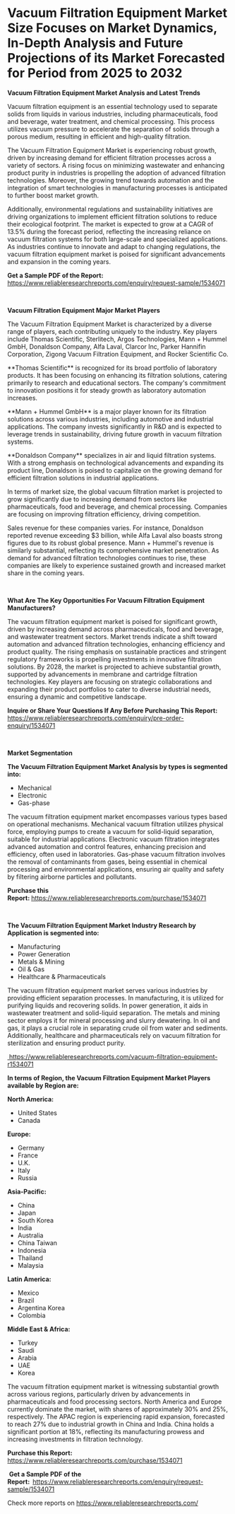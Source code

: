 <p><h1>Vacuum Filtration Equipment Market Size Focuses on Market Dynamics, In-Depth Analysis and Future Projections of its Market Forecasted for Period from 2025 to 2032</h1></p><p><strong>Vacuum Filtration Equipment Market Analysis and Latest Trends</strong></p>
<p><p>Vacuum filtration equipment is an essential technology used to separate solids from liquids in various industries, including pharmaceuticals, food and beverage, water treatment, and chemical processing. This process utilizes vacuum pressure to accelerate the separation of solids through a porous medium, resulting in efficient and high-quality filtration.</p><p>The Vacuum Filtration Equipment Market is experiencing robust growth, driven by increasing demand for efficient filtration processes across a variety of sectors. A rising focus on minimizing wastewater and enhancing product purity in industries is propelling the adoption of advanced filtration technologies. Moreover, the growing trend towards automation and the integration of smart technologies in manufacturing processes is anticipated to further boost market growth.</p><p>Additionally, environmental regulations and sustainability initiatives are driving organizations to implement efficient filtration solutions to reduce their ecological footprint. The market is expected to grow at a CAGR of 13.5% during the forecast period, reflecting the increasing reliance on vacuum filtration systems for both large-scale and specialized applications. As industries continue to innovate and adapt to changing regulations, the vacuum filtration equipment market is poised for significant advancements and expansion in the coming years.</p></p>
<p><strong>Get a Sample PDF of the Report:&nbsp;</strong> <a href="https://www.reliableresearchreports.com/enquiry/request-sample/1534071?utm_campaign=2179&utm_medium=2&utm_source=Github&utm_content=ia&utm_term=17022025&utm_id=vacuum-filtration-equipment">https://www.reliableresearchreports.com/enquiry/request-sample/1534071</a></p>
<p>&nbsp;</p>
<p><strong>Vacuum Filtration Equipment Major Market Players</strong></p>
<p><p>The Vacuum Filtration Equipment Market is characterized by a diverse range of players, each contributing uniquely to the industry. Key players include Thomas Scientific, Sterlitech, Argos Technologies, Mann + Hummel GmbH, Donaldson Company, Alfa Laval, Clarcor Inc, Parker Hannifin Corporation, Zigong Vacuum Filtration Equipment, and Rocker Scientific Co.</p><p>**Thomas Scientific** is recognized for its broad portfolio of laboratory products. It has been focusing on enhancing its filtration solutions, catering primarily to research and educational sectors. The company's commitment to innovation positions it for steady growth as laboratory automation increases.</p><p>**Mann + Hummel GmbH** is a major player known for its filtration solutions across various industries, including automotive and industrial applications. The company invests significantly in R&D and is expected to leverage trends in sustainability, driving future growth in vacuum filtration systems.</p><p>**Donaldson Company** specializes in air and liquid filtration systems. With a strong emphasis on technological advancements and expanding its product line, Donaldson is poised to capitalize on the growing demand for efficient filtration solutions in industrial applications.</p><p>In terms of market size, the global vacuum filtration market is projected to grow significantly due to increasing demand from sectors like pharmaceuticals, food and beverage, and chemical processing. Companies are focusing on improving filtration efficiency, driving competition.</p><p>Sales revenue for these companies varies. For instance, Donaldson reported revenue exceeding $3 billion, while Alfa Laval also boasts strong figures due to its robust global presence. Mann + Hummel's revenue is similarly substantial, reflecting its comprehensive market penetration. As demand for advanced filtration technologies continues to rise, these companies are likely to experience sustained growth and increased market share in the coming years.</p></p>
<p>&nbsp;</p>
<p><strong>What Are The Key Opportunities For Vacuum Filtration Equipment Manufacturers?</strong></p>
<p><p>The vacuum filtration equipment market is poised for significant growth, driven by increasing demand across pharmaceuticals, food and beverage, and wastewater treatment sectors. Market trends indicate a shift toward automation and advanced filtration technologies, enhancing efficiency and product quality. The rising emphasis on sustainable practices and stringent regulatory frameworks is propelling investments in innovative filtration solutions. By 2028, the market is projected to achieve substantial growth, supported by advancements in membrane and cartridge filtration technologies. Key players are focusing on strategic collaborations and expanding their product portfolios to cater to diverse industrial needs, ensuring a dynamic and competitive landscape.</p></p>
<p><strong>Inquire or Share Your Questions If Any Before Purchasing This Report:</strong> <a href="https://www.reliableresearchreports.com/enquiry/pre-order-enquiry/1534071?utm_campaign=2179&utm_medium=2&utm_source=Github&utm_content=ia&utm_term=17022025&utm_id=vacuum-filtration-equipment">https://www.reliableresearchreports.com/enquiry/pre-order-enquiry/1534071</a></p>
<p>&nbsp;</p>
<p><strong>Market Segmentation</strong></p>
<p><strong>The Vacuum Filtration Equipment Market Analysis by types is segmented into:</strong></p>
<p><ul><li>Mechanical</li><li>Electronic</li><li>Gas-phase</li></ul></p>
<p><p>The vacuum filtration equipment market encompasses various types based on operational mechanisms. Mechanical vacuum filtration utilizes physical force, employing pumps to create a vacuum for solid-liquid separation, suitable for industrial applications. Electronic vacuum filtration integrates advanced automation and control features, enhancing precision and efficiency, often used in laboratories. Gas-phase vacuum filtration involves the removal of contaminants from gases, being essential in chemical processing and environmental applications, ensuring air quality and safety by filtering airborne particles and pollutants.</p></p>
<p><strong>Purchase this Report:&nbsp;</strong><a href="https://www.reliableresearchreports.com/purchase/1534071?utm_campaign=2179&utm_medium=2&utm_source=Github&utm_content=ia&utm_term=17022025&utm_id=vacuum-filtration-equipment">https://www.reliableresearchreports.com/purchase/1534071</a></p>
<p>&nbsp;</p>
<p><strong>The Vacuum Filtration Equipment Market Industry Research by Application is segmented into:</strong></p>
<p><ul><li>Manufacturing</li><li>Power Generation</li><li>Metals & Mining</li><li>Oil & Gas</li><li>Healthcare & Pharmaceuticals</li></ul></p>
<p><p>The vacuum filtration equipment market serves various industries by providing efficient separation processes. In manufacturing, it is utilized for purifying liquids and recovering solids. In power generation, it aids in wastewater treatment and solid-liquid separation. The metals and mining sector employs it for mineral processing and slurry dewatering. In oil and gas, it plays a crucial role in separating crude oil from water and sediments. Additionally, healthcare and pharmaceuticals rely on vacuum filtration for sterilization and ensuring product purity.</p></p>
<p><a href="https://www.reliableresearchreports.com/vacuum-filtration-equipment-r1534071?utm_campaign=2179&utm_medium=2&utm_source=Github&utm_content=ia&utm_term=17022025&utm_id=vacuum-filtration-equipment">&nbsp;https://www.reliableresearchreports.com/vacuum-filtration-equipment-r1534071</a></p>
<p><strong>In terms of Region, the Vacuum Filtration Equipment Market Players available by Region are:</strong></p>
<p>
    <p> <strong> North America: </strong>
        <ul>
            <li>United States</li>
            <li>Canada</li>
        </ul>
        </p> 
    <p> <strong> Europe: </strong>
        <ul>
            <li>Germany</li>
            <li>France</li>
            <li>U.K.</li>
            <li>Italy</li>
            <li>Russia</li>
        </ul>
        </p> 
    <p> <strong> Asia-Pacific: </strong>
        <ul>
            <li>China</li>
            <li>Japan</li>
            <li>South Korea</li>
            <li>India</li>
            <li>Australia</li>
            <li>China Taiwan</li>
            <li>Indonesia</li>
            <li>Thailand</li>
            <li>Malaysia</li>
        </ul>
        </p> 
    <p> <strong> Latin America: </strong>
        <ul>
            <li>Mexico</li>
            <li>Brazil</li>
            <li>Argentina Korea</li>
            <li>Colombia</li>
        </ul>
        </p> 
    <p> <strong> Middle East & Africa: </strong>
        <ul>
            <li>Turkey</li>
            <li>Saudi</li>
            <li>Arabia</li>
            <li>UAE</li>
            <li>Korea</li>
        </ul>
    </p>
    </p>
<p><p>The vacuum filtration equipment market is witnessing substantial growth across various regions, particularly driven by advancements in pharmaceuticals and food processing sectors. North America and Europe currently dominate the market, with shares of approximately 30% and 25%, respectively. The APAC region is experiencing rapid expansion, forecasted to reach 27% due to industrial growth in China and India. China holds a significant portion at 18%, reflecting its manufacturing prowess and increasing investments in filtration technology.</p></p>
<p><strong>Purchase this Report: </strong><a href="https://www.reliableresearchreports.com/purchase/1534071?utm_campaign=2179&utm_medium=2&utm_source=Github&utm_content=ia&utm_term=17022025&utm_id=vacuum-filtration-equipment">https://www.reliableresearchreports.com/purchase/1534071</a></p>
<p>&nbsp;<strong>Get a Sample PDF of the Report:&nbsp;&nbsp;</strong><a href="https://www.reliableresearchreports.com/enquiry/request-sample/1534071?utm_campaign=2179&utm_medium=2&utm_source=Github&utm_content=ia&utm_term=17022025&utm_id=vacuum-filtration-equipment">https://www.reliableresearchreports.com/enquiry/request-sample/1534071</a></p>
<p><strong></strong></p>
<p>Check more reports on <a href="https://www.reliableresearchreports.com/?utm_campaign=2179&utm_medium=2&utm_source=Github&utm_content=ia&utm_term=17022025&utm_id=vacuum-filtration-equipment">https://www.reliableresearchreports.com/</a></p>